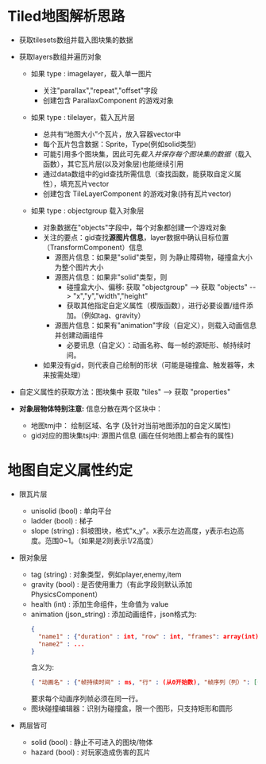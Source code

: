 # Tiled地图解析思路
- 获取tilesets数组并载入图块集的数据

- 获取layers数组并遍历对象
  - 如果 type : imagelayer，载入单一图片
    - 关注"parallax","repeat","offset"字段
    - 创建包含 ParallaxComponent 的游戏对象

  - 如果 type : tilelayer，载入瓦片层
    - 总共有“地图大小”个瓦片，放入容器vector中
    - 每个瓦片包含数据：Sprite，Type(例如solid类型)
    - 可能引用多个图块集，因此可先*载入并保存每个图块集的数据*（载入函数），其它瓦片层(以及对象层)也能继续引用
    - 通过data数组中的gid查找所需信息（查找函数，能获取自定义属性），填充瓦片vector
    - 创建包含 TileLayerComponent 的游戏对象(持有瓦片vector)

  - 如果 type : objectgroup 载入对象层
    - 对象数据在"objects"字段中，每个对象都创建一个游戏对象
    - 关注的要点：gid查找**源图片信息**，layer数据中确认目标位置（TransformComponent）信息
      - 源图片信息：如果是"solid"类型，则 为静止障碍物，碰撞盒大小为整个图片大小
      - 源图片信息：如果非"solid"类型，则
        - 碰撞盒大小、偏移: 获取 "objectgroup" --> 获取 "objects" --> "x","y","width","height"
        - 获取其他指定自定义属性（模版函数），进行必要设置/组件添加。（例如tag、gravity）
      - 源图片信息：如果有"animation"字段（自定义），则载入动画信息并创建动画组件
        - 必要讯息（自定义）：动画名称、每一帧的源矩形、帧持续时间。
    - 如果没有gid，则代表自己绘制的形状（可能是碰撞盒、触发器等，未来按需处理）

- 自定义属性的获取方法：图块集中 获取 "tiles" --> 获取 "properties"

- **对象层物体特别注意:** 信息分散在两个区块中：
  - 地图tmj中：           绘制区域、名字 (及针对当前地图添加的自定义属性)
  - gid对应的图块集tsj中:  源图片信息    (画在任何地图上都会有的属性)


# 地图自定义属性约定
- 限瓦片层
  - unisolid (bool) : 单向平台
  - ladder (bool) : 梯子
  - slope (string) : 斜坡图块，格式"x_y"。x表示左边高度，y表示右边高度。范围0~1。（如果是2则表示1/2高度）

- 限对象层
  - tag (string) : 对象类型，例如player,enemy,item
  - gravity (bool) : 是否使用重力（有此字段则默认添加 PhysicsComponent）
  - health (int) : 添加生命组件，生命值为 value
  - animation (json_string) : 添加动画组件，json格式为:
    ```json
    {
      "name1" : {"duration" : int, "row" : int, "frames": array(int)},
      "name2" : ...
    }
    ```
    含义为:
    ```json
    { "动画名" : {"帧持续时间" : ms, "行" : (从0开始数), "帧序列（列）": [0,1,2...]} }
    ```
    要求每个动画序列帧必须在同一行。
  - 图块碰撞编辑器：识别为碰撞盒，限一个图形，只支持矩形和圆形

- 两层皆可
  - solid (bool) : 静止不可进入的图块/物体
  - hazard (bool) : 对玩家造成伤害的瓦片